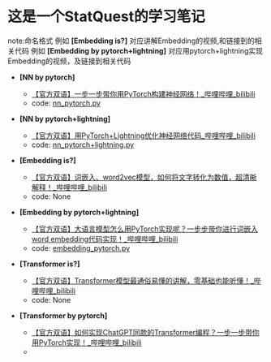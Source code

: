 # 这是一个StatQuest的学习笔记
note:命名格式
例如 **[Embedding is?]** 对应讲解Embedding的视频,和链接到的相关代码
例如 **[Embedding by pytorch+lightning]** 对应用pytorch+lightning实现Embedding的视频，及链接到相关代码


- **[NN by pytorch]**
	- [【官方双语】一步一步带你用PyTorch构建神经网络！_哔哩哔哩_bilibili](https://www.bilibili.com/video/BV1um41127Fo/?spm_id_from=333.999.0.0&vd_source=91ea9f4a4668843fecd3e5171271d96d)
	- code: [nn_pytorch.py](nn_pytorch.py)

- **[NN by pytorch+lightning]**
	- [【官方双语】用PyTorch+Lightning优化神经网络代码_哔哩哔哩_bilibili](https://www.bilibili.com/video/BV1Ep421D7Qc/?spm_id_from=333.999.0.0&vd_source=91ea9f4a4668843fecd3e5171271d96d)
    - code: [nn_pytorch+lightning.py](nn_pytorch+lightning.py)

- **[Embedding is?]**
	- [【官方双语】词嵌入、word2vec模型，如何将文字转化为数值，超清晰解释！_哔哩哔哩_bilibili](https://www.bilibili.com/video/BV1Km421u7uu/?spm_id_from=333.999.0.0&vd_source=91ea9f4a4668843fecd3e5171271d96d)
	- code: None

- **[Embedding by pytorch+lightning]**
	- [【官方双语】大语言模型怎么用PyTorch实现呢？一步步带你进行词嵌入word embedding代码实现！_哔哩哔哩_bilibili](https://www.bilibili.com/video/BV1YHxXefE8m/?spm_id_from=333.1007.top_right_bar_window_custom_collection.content.click&vd_source=91ea9f4a4668843fecd3e5171271d96d)
    - code: [embedding_pytorch.py](embedding_pytorch.py)

- **[Transformer is?]**
	- [【官方双语】Transformer模型最通俗易懂的讲解，零基础也能听懂！_哔哩哔哩_bilibili](https://www.bilibili.com/video/BV1Sr421w7ZE/?vd_source=91ea9f4a4668843fecd3e5171271d96d)
	- code: None

- **[Transformer by pytorch]**
	- [【官方双语】如何实现ChatGPT同款的Transformer编程？一步一步带你用PyTorch实现！_哔哩哔哩_bilibili](https://www.bilibili.com/video/BV1DmDgYEEBx/?spm_id_from=333.999.0.0&vd_source=91ea9f4a4668843fecd3e5171271d96d)
	-